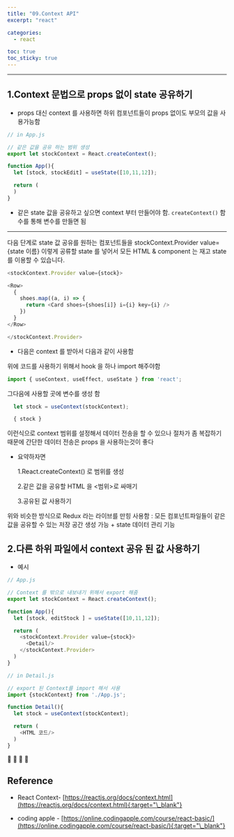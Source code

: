 ```yaml
---
title: "09.Context API"
excerpt: "react"

categories:
  - react

toc: true
toc_sticky: true
---
```


---


## 1.Context 문법으로 props 없이 state 공유하기

- props 대신 context 를 사용하면 하위 컴포넌트들이 props 없이도 부모의 값을 사용가능함

```js
// in App.js

// 같은 값을 공유 하는 범위 생성
export let stockContext = React.createContext();

function App(){
  let [stock, stockEdit] = useState([10,11,12]);

  return (
  )
}
```

- 같은 state 값을 공유하고 싶으면 context 부터 만들어야 함. `createContext()` 함수를 통해 변수를 만들면 됨


----

다음 단계로 state 값 공유를 원하는 컴포넌트들을 stockContext.Provider value={state 이름} 이렇게 공류할 state 를 넣어서 모든 HTML & component 는 재고 state 를 이용할 수 있습니다.

```js
<stockContext.Provider value={stock}>

<Row>
  {
    shoes.map((a, i) => {
      return <Card shoes={shoes[i]} i={i} key={i} />
    })
  }
</Row>

</stockContext.Provider>
```

- 다음은 context 를 받아서 다음과 같이 사용함

위에 코드를 사용하기 위해서 hook 을 하나 import 해주야함

```js
import { useContext, useEffect, useState } from 'react';
```

그다음에 사용할 곳에 변수를 생성 함

```js
  let stock = useContext(stockContext);

  { stock }
```

이런식으로 context 범위를 설정해서 데이터 전송을 할 수 있으나 절차가 좀 복잡하기 때문에  간단한 데이터 전송은 props 을 사용하는것이 좋다


- 요약하자면

    1.React.createContext() 로 범위를 생성

    2.같은 값을 공유할 HTML 을 <범위>로 싸매기

    3.공유된 값 사용하기


위와 비슷한 방식으로 Redux 라는 라이브를 만힝 사용함 : 모든 컴포넌트파일들이 같은 값을 공유할 수 있는 저장 공간 생성 가능 + state 데이터 관리 기능


## 2.다른 하위 파일에서 context 공유 된 값 사용하기

- 예시

```js
// App.js

// Context 를 밖으로 내보내기 위해서 export 해줌
export let stockContext = React.createContext();

function App(){
  let [stock, editStock ] = useState([10,11,12]);

  return (
    <stockContext.Provider value={stock}>
      <Detail/>
    </stockContext.Provider>
  )
}
```

```js
// in Detail.js

// export 된 Context를 import 해서 사용
import {stockContext} from './App.js';

function Detail(){
  let stock = useContext(stockContext);  

  return (
    <HTML 코드/>
  )
}
```

🔶 🔷  📌 🔑

## Reference

- React Context- [https://reactjs.org/docs/context.html](https://reactjs.org/docs/context.html){:target="\_blank"}


- coding apple - [https://online.codingapple.com/course/react-basic/](https://online.codingapple.com/course/react-basic/){:target="\_blank"}

